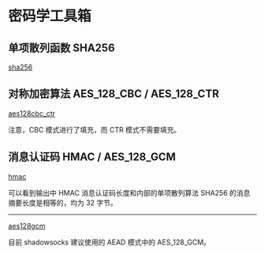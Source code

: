 # 密码学工具箱

## 单项散列函数 SHA256

[sha256](../src/libmbedtls/sha256.c ':include')

## 对称加密算法 AES_128_CBC / AES_128_CTR

[aes128cbc_ctr](../src/libmbedtls/aes128cbc_ctr.c ':include')

注意，CBC 模式进行了填充，而 CTR 模式不需要填充。

## 消息认证码 HMAC / AES_128_GCM

[hmac](../src/libmbedtls/hmac.c ':include')

可以看到输出中 HMAC 消息认证码长度和内部的单项散列算法 SHA256 的消息摘要长度是相等的，均为 32 字节。

---

[aes128gcm](../src/libmbedtls/aes128gcm.c ':include')

目前 shadowsocks 建议使用的 AEAD 模式中的 AES_128_GCM。
